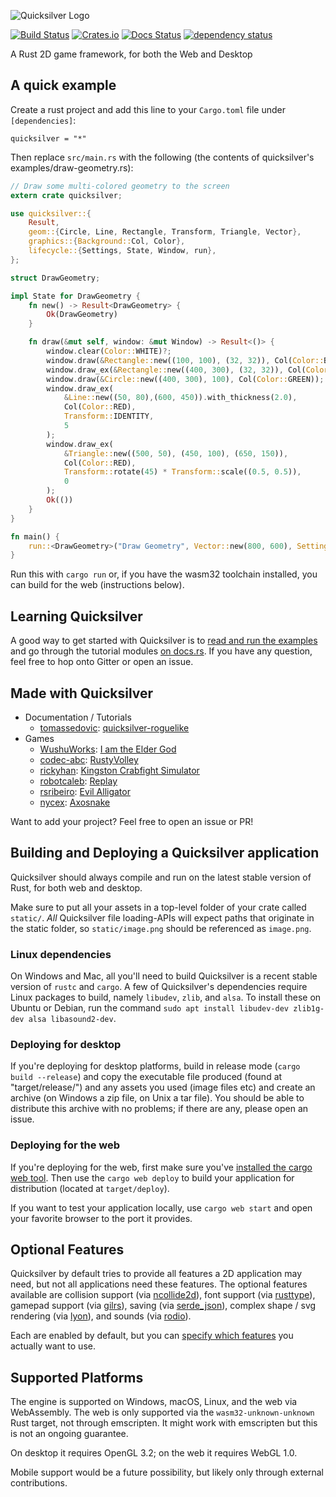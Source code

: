 ![Quicksilver Logo](./logo.svg)

[![Build Status](https://travis-ci.org/ryanisaacg/quicksilver.svg)](https://travis-ci.org/ryanisaacg/quicksilver)
[![Crates.io](https://img.shields.io/crates/v/quicksilver.svg)](https://crates.io/crates/quicksilver)
[![Docs Status](https://docs.rs/quicksilver/badge.svg)](https://docs.rs/quicksilver)
[![dependency status](https://deps.rs/repo/github/ryanisaacg/quicksilver/status.svg)](https://deps.rs/repo/github/ryanisaacg/quicksilver)

A Rust 2D game framework, for both the Web and Desktop

## A quick example

Create a rust project and add this line to your `Cargo.toml` file under `[dependencies]`:

    quicksilver = "*"

Then replace `src/main.rs` with the following (the contents of quicksilver's examples/draw-geometry.rs):

```rust
// Draw some multi-colored geometry to the screen
extern crate quicksilver;

use quicksilver::{
    Result,
    geom::{Circle, Line, Rectangle, Transform, Triangle, Vector},
    graphics::{Background::Col, Color},
    lifecycle::{Settings, State, Window, run},
};

struct DrawGeometry;

impl State for DrawGeometry {
    fn new() -> Result<DrawGeometry> {
        Ok(DrawGeometry)
    }

    fn draw(&mut self, window: &mut Window) -> Result<()> {
        window.clear(Color::WHITE)?;
        window.draw(&Rectangle::new((100, 100), (32, 32)), Col(Color::BLUE));
        window.draw_ex(&Rectangle::new((400, 300), (32, 32)), Col(Color::BLUE), Transform::rotate(45), 10);
        window.draw(&Circle::new((400, 300), 100), Col(Color::GREEN));
        window.draw_ex(
            &Line::new((50, 80),(600, 450)).with_thickness(2.0),
            Col(Color::RED),
            Transform::IDENTITY,
            5
        );
        window.draw_ex(
            &Triangle::new((500, 50), (450, 100), (650, 150)),
            Col(Color::RED),
            Transform::rotate(45) * Transform::scale((0.5, 0.5)),
            0
        );
        Ok(())
    }
}

fn main() {
    run::<DrawGeometry>("Draw Geometry", Vector::new(800, 600), Settings::default());
}
```

Run this with `cargo run` or, if you have the wasm32 toolchain installed, you can build for the web (instructions below).

## Learning Quicksilver

A good way to get started with Quicksilver is to [read and run the examples](https://github.com/ryanisaacg/quicksilver/tree/master/examples) and go through the tutorial modules [on docs.rs](https://docs.rs/quicksilver). If you have any question, feel free to hop onto Gitter or open an issue.

## Made with Quicksilver

- Documentation / Tutorials
    - [tomassedovic](https://github.com/tomassedovic): [quicksilver-roguelike](https://github.com/tomassedovic/quicksilver-roguelike)
- Games
    - [WushuWorks](https://github.com/WushuWorks): [I am the Elder God](https://wushuworks.github.io/I-am-the-Elder-God/)
    - [codec-abc](https://github.com/codec-abc): [RustyVolley](https://github.com/RustyVolley/RustyVolleySrc)
    - [rickyhan](https://github.com/rickyhan): [Kingston Crabfight Simulator](https://github.com/rickyhan/crabs)
    - [robotcaleb](https://github.com/robotcaleb): [Replay](https://robotcaleb.github.io/Replay/)
    - [rsribeiro](https://github.com/rsribeiro/): [Evil Alligator](https://rsribeiro.github.io/website/)
    - [nycex](https://gitlab.com/nycex): [Axosnake](https://gitlab.com/nycex/axosnake)

Want to add your project? Feel free to open an issue or PR!

## Building and Deploying a Quicksilver application

Quicksilver should always compile and run on the latest stable version of Rust, for both web and desktop.

Make sure to put all your assets in a top-level folder of your crate called `static/`. *All* Quicksilver file loading-APIs will expect paths that originate in the static folder, so `static/image.png` should be referenced as `image.png`.

### Linux dependencies

On Windows and Mac, all you'll need to build Quicksilver is a recent stable version of `rustc` and `cargo`. A few of Quicksilver's dependencies require Linux packages to build, namely `libudev`, `zlib`, and `alsa`. To install these on Ubuntu or Debian, run the command `sudo apt install libudev-dev zlib1g-dev alsa libasound2-dev`.

### Deploying for desktop

If you're deploying for desktop platforms, build in release mode (`cargo build --release`) 
and copy the executable file produced (found at "target/release/") and any assets you used (image files 
etc) and create an archive (on Windows a zip file, on Unix a tar file). You should be able to distribute
this archive with no problems; if there are any, please open an issue.

### Deploying for the web

If you're deploying for the web, first make sure you've [installed the cargo web tool](https://github.com/koute/cargo-web). Then use the `cargo web deploy` to build your application for distribution (located at `target/deploy`).

If you want to test your application locally, use `cargo web start` and open your favorite browser to the port it provides. 

## Optional Features

Quicksilver by default tries to provide all features a 2D application may need, but not all applications need these features. 
The optional features available are 
collision support (via [ncollide2d](https://github.com/sebcrozet/ncollide)), 
font support (via [rusttype](https://github.com/redox-os/rusttype)), 
gamepad support (via [gilrs](https://gitlab.com/gilrs-project/gilrs)), 
saving (via [serde_json](https://github.com/serde-rs/json)),
complex shape / svg rendering (via [lyon](https://github.com/nical/lyon)),
and sounds (via [rodio](https://github.com/tomaka/rodio)). 

Each are enabled by default, but you can [specify which features](https://doc.rust-lang.org/cargo/reference/specifying-dependencies.html#choosing-features) you actually want to use. 

## Supported Platforms

The engine is supported on Windows, macOS, Linux, and the web via WebAssembly. 
The web is only supported via the `wasm32-unknown-unknown` Rust target, not through emscripten.
It might work with emscripten but this is not an ongoing guarantee.

On desktop it requires OpenGL 3.2; on the web it requires WebGL 1.0.

Mobile support would be a future possibility, but likely only through external contributions.

